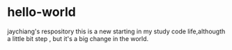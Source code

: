 # hello-world
jaychiang's respository
this is a new starting in my study code life,althougth a little bit step , but it's a big change in the world.

